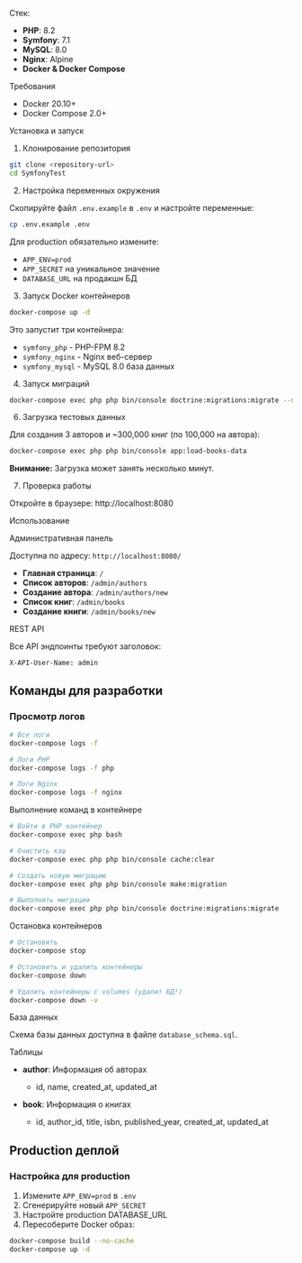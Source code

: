 Стек:
- **PHP**: 8.2
- **Symfony**: 7.1
- **MySQL**: 8.0
- **Nginx**: Alpine
- **Docker & Docker Compose**

Требования

- Docker 20.10+
- Docker Compose 2.0+

Установка и запуск

1. Клонирование репозитория

```bash
git clone <repository-url>
cd SymfonyTest
```

2. Настройка переменных окружения

Скопируйте файл `.env.example` в `.env` и настройте переменные:

```bash
cp .env.example .env
```

Для production обязательно измените:
- `APP_ENV=prod`
- `APP_SECRET` на уникальное значение
- `DATABASE_URL` на продакшн БД

3. Запуск Docker контейнеров

```bash
docker-compose up -d
```

Это запустит три контейнера:
- `symfony_php` - PHP-FPM 8.2
- `symfony_nginx` - Nginx веб-сервер
- `symfony_mysql` - MySQL 8.0 база данных



4. Запуск миграций

```bash
docker-compose exec php php bin/console doctrine:migrations:migrate --no-interaction
```

6. Загрузка тестовых данных

Для создания 3 авторов и ~300,000 книг (по 100,000 на автора):

```bash
docker-compose exec php php bin/console app:load-books-data
```

**Внимание:** Загрузка может занять несколько минут.

7. Проверка работы

Откройте в браузере: http://localhost:8080

Использование

Административная панель

Доступна по адресу: `http://localhost:8080/`

- **Главная страница**: `/`
- **Список авторов**: `/admin/authors`
- **Создание автора**: `/admin/authors/new`
- **Список книг**: `/admin/books`
- **Создание книги**: `/admin/books/new`

REST API

Все API эндпоинты требуют заголовок:
```
X-API-User-Name: admin
```

## Команды для разработки

### Просмотр логов

```bash
# Все логи
docker-compose logs -f

# Логи PHP
docker-compose logs -f php

# Логи Nginx
docker-compose logs -f nginx
```

Выполнение команд в контейнере

```bash
# Войти в PHP контейнер
docker-compose exec php bash

# Очистить кэш
docker-compose exec php php bin/console cache:clear

# Создать новую миграцию
docker-compose exec php php bin/console make:migration

# Выполнить миграции
docker-compose exec php php bin/console doctrine:migrations:migrate
```

Остановка контейнеров

```bash
# Остановить
docker-compose stop

# Остановить и удалить контейнеры
docker-compose down

# Удалить контейнеры с volumes (удалит БД!)
docker-compose down -v
```
База данных

Схема базы данных доступна в файле `database_schema.sql`.

Таблицы

- **author**: Информация об авторах
  - id, name, created_at, updated_at

- **book**: Информация о книгах
  - id, author_id, title, isbn, published_year, created_at, updated_at

## Production деплой

### Настройка для production

1. Измените `APP_ENV=prod` в `.env`
2. Сгенерируйте новый `APP_SECRET`
3. Настройте production DATABASE_URL
4. Пересоберите Docker образ:

```bash
docker-compose build --no-cache
docker-compose up -d
```

